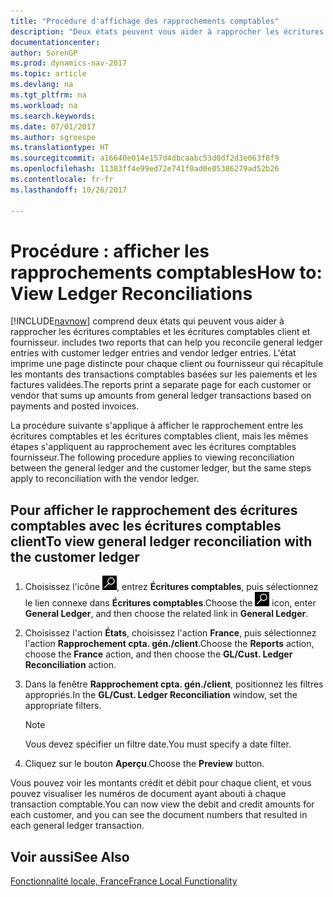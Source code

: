 ```yaml
---
title: "Procédure d'affichage des rapprochements comptables"
description: "Deux états peuvent vous aider à rapprocher les écritures comptables et les écritures comptables client et fournisseur."
documentationcenter: 
author: SorenGP
ms.prod: dynamics-nav-2017
ms.topic: article
ms.devlang: na
ms.tgt_pltfrm: na
ms.workload: na
ms.search.keywords: 
ms.date: 07/01/2017
ms.author: sgroespe
ms.translationtype: HT
ms.sourcegitcommit: a16640e014e157d4dbcaabc53d0df2d3e063f8f9
ms.openlocfilehash: 11383ff4e99ed72e741f0ad0e05386279ad52b26
ms.contentlocale: fr-fr
ms.lasthandoff: 10/26/2017

---
```

# <a name="how-to-view-ledger-reconciliations"></a><span data-ttu-id="6aa19-103">Procédure : afficher les rapprochements comptables</span><span class="sxs-lookup"><span data-stu-id="6aa19-103">How to: View Ledger Reconciliations</span></span>
[!INCLUDE[navnow](../../includes/navnow_md.md)]<span data-ttu-id="6aa19-104"> comprend deux états qui peuvent vous aider à rapprocher les écritures comptables et les écritures comptables client et fournisseur.</span><span class="sxs-lookup"><span data-stu-id="6aa19-104"> includes two reports that can help you reconcile general ledger entries with customer ledger entries and vendor ledger entries.</span></span> <span data-ttu-id="6aa19-105">L'état imprime une page distincte pour chaque client ou fournisseur qui récapitule les montants des transactions comptables basées sur les paiements et les factures validées.</span><span class="sxs-lookup"><span data-stu-id="6aa19-105">The reports print a separate page for each customer or vendor that sums up amounts from general ledger transactions based on payments and posted invoices.</span></span>  

<span data-ttu-id="6aa19-106">La procédure suivante s'applique à afficher le rapprochement entre les écritures comptables et les écritures comptables client, mais les mêmes étapes s'appliquent au rapprochement avec les écritures comptables fournisseur.</span><span class="sxs-lookup"><span data-stu-id="6aa19-106">The following procedure applies to viewing reconciliation between the general ledger and the customer ledger, but the same steps apply to reconciliation with the vendor ledger.</span></span>  

## <a name="to-view-general-ledger-reconciliation-with-the-customer-ledger"></a><span data-ttu-id="6aa19-107">Pour afficher le rapprochement des écritures comptables avec les écritures comptables client</span><span class="sxs-lookup"><span data-stu-id="6aa19-107">To view general ledger reconciliation with the customer ledger</span></span>  

1.  <span data-ttu-id="6aa19-108">Choisissez l'icône ![Page ou état pour la recherche](../../media/ui-search/search_small.png "icône Page ou état pour la recherche"), entrez **Écritures comptables**, puis sélectionnez le lien connexe dans **Écritures comptables**.</span><span class="sxs-lookup"><span data-stu-id="6aa19-108">Choose the ![Search for Page or Report](../../media/ui-search/search_small.png "Search for Page or Report icon") icon, enter **General Ledger**, and then choose the related link in **General Ledger**.</span></span>  
2.  <span data-ttu-id="6aa19-109">Choisissez l'action **États**, choisissez l'action **France**, puis sélectionnez l'action **Rapprochement cpta. gén./client**.</span><span class="sxs-lookup"><span data-stu-id="6aa19-109">Choose the **Reports** action, choose the **France** action, and then choose the **GL/Cust. Ledger Reconciliation** action.</span></span>  
3.  <span data-ttu-id="6aa19-110">Dans la fenêtre **Rapprochement cpta. gén./client**, positionnez les filtres appropriés.</span><span class="sxs-lookup"><span data-stu-id="6aa19-110">In the **GL/Cust. Ledger Reconciliation** window, set the appropriate filters.</span></span>  

    > [!NOTE]  
    >  <span data-ttu-id="6aa19-111">Vous devez spécifier un filtre date.</span><span class="sxs-lookup"><span data-stu-id="6aa19-111">You must specify a date filter.</span></span>  

4.  <span data-ttu-id="6aa19-112">Cliquez sur le bouton **Aperçu**.</span><span class="sxs-lookup"><span data-stu-id="6aa19-112">Choose the **Preview** button.</span></span>  

<span data-ttu-id="6aa19-113">Vous pouvez voir les montants crédit et débit pour chaque client, et vous pouvez visualiser les numéros de document ayant abouti à chaque transaction comptable.</span><span class="sxs-lookup"><span data-stu-id="6aa19-113">You can now view the debit and credit amounts for each customer, and you can see the document numbers that resulted in each general ledger transaction.</span></span>  

## <a name="see-also"></a><span data-ttu-id="6aa19-114">Voir aussi</span><span class="sxs-lookup"><span data-stu-id="6aa19-114">See Also</span></span>  
[<span data-ttu-id="6aa19-115">Fonctionnalité locale, France</span><span class="sxs-lookup"><span data-stu-id="6aa19-115">France Local Functionality</span></span>](france-local-functionality.md)

